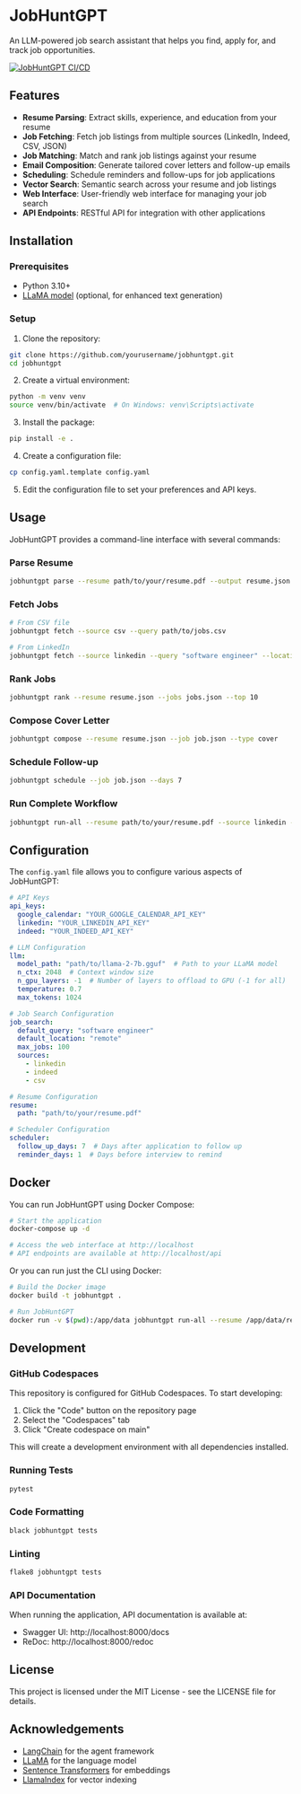 # JobHuntGPT

An LLM-powered job search assistant that helps you find, apply for, and track job opportunities.

[![JobHuntGPT CI/CD](https://github.com/dave05/JobHuntLLM/actions/workflows/ci-cd.yml/badge.svg)](https://github.com/dave05/JobHuntLLM/actions/workflows/ci-cd.yml)

## Features

- **Resume Parsing**: Extract skills, experience, and education from your resume
- **Job Fetching**: Fetch job listings from multiple sources (LinkedIn, Indeed, CSV, JSON)
- **Job Matching**: Match and rank job listings against your resume
- **Email Composition**: Generate tailored cover letters and follow-up emails
- **Scheduling**: Schedule reminders and follow-ups for job applications
- **Vector Search**: Semantic search across your resume and job listings
- **Web Interface**: User-friendly web interface for managing your job search
- **API Endpoints**: RESTful API for integration with other applications

## Installation

### Prerequisites

- Python 3.10+
- [LLaMA model](https://github.com/ggerganov/llama.cpp) (optional, for enhanced text generation)

### Setup

1. Clone the repository:

```bash
git clone https://github.com/yourusername/jobhuntgpt.git
cd jobhuntgpt
```

2. Create a virtual environment:

```bash
python -m venv venv
source venv/bin/activate  # On Windows: venv\Scripts\activate
```

3. Install the package:

```bash
pip install -e .
```

4. Create a configuration file:

```bash
cp config.yaml.template config.yaml
```

5. Edit the configuration file to set your preferences and API keys.

## Usage

JobHuntGPT provides a command-line interface with several commands:

### Parse Resume

```bash
jobhuntgpt parse --resume path/to/your/resume.pdf --output resume.json
```

### Fetch Jobs

```bash
# From CSV file
jobhuntgpt fetch --source csv --query path/to/jobs.csv

# From LinkedIn
jobhuntgpt fetch --source linkedin --query "software engineer" --location "remote" --limit 20
```

### Rank Jobs

```bash
jobhuntgpt rank --resume resume.json --jobs jobs.json --top 10
```

### Compose Cover Letter

```bash
jobhuntgpt compose --resume resume.json --job job.json --type cover
```

### Schedule Follow-up

```bash
jobhuntgpt schedule --job job.json --days 7
```

### Run Complete Workflow

```bash
jobhuntgpt run-all --resume path/to/your/resume.pdf --source linkedin --query "software engineer" --location "remote" --top 5
```

## Configuration

The `config.yaml` file allows you to configure various aspects of JobHuntGPT:

```yaml
# API Keys
api_keys:
  google_calendar: "YOUR_GOOGLE_CALENDAR_API_KEY"
  linkedin: "YOUR_LINKEDIN_API_KEY"
  indeed: "YOUR_INDEED_API_KEY"

# LLM Configuration
llm:
  model_path: "path/to/llama-2-7b.gguf"  # Path to your LLaMA model
  n_ctx: 2048  # Context window size
  n_gpu_layers: -1  # Number of layers to offload to GPU (-1 for all)
  temperature: 0.7
  max_tokens: 1024

# Job Search Configuration
job_search:
  default_query: "software engineer"
  default_location: "remote"
  max_jobs: 100
  sources:
    - linkedin
    - indeed
    - csv

# Resume Configuration
resume:
  path: "path/to/your/resume.pdf"

# Scheduler Configuration
scheduler:
  follow_up_days: 7  # Days after application to follow up
  reminder_days: 1  # Days before interview to remind
```

## Docker

You can run JobHuntGPT using Docker Compose:

```bash
# Start the application
docker-compose up -d

# Access the web interface at http://localhost
# API endpoints are available at http://localhost/api
```

Or you can run just the CLI using Docker:

```bash
# Build the Docker image
docker build -t jobhuntgpt .

# Run JobHuntGPT
docker run -v $(pwd):/app/data jobhuntgpt run-all --resume /app/data/resume.pdf --source csv --query /app/data/jobs.csv
```

## Development

### GitHub Codespaces

This repository is configured for GitHub Codespaces. To start developing:

1. Click the "Code" button on the repository page
2. Select the "Codespaces" tab
3. Click "Create codespace on main"

This will create a development environment with all dependencies installed.

### Running Tests

```bash
pytest
```

### Code Formatting

```bash
black jobhuntgpt tests
```

### Linting

```bash
flake8 jobhuntgpt tests
```

### API Documentation

When running the application, API documentation is available at:

- Swagger UI: http://localhost:8000/docs
- ReDoc: http://localhost:8000/redoc

## License

This project is licensed under the MIT License - see the LICENSE file for details.

## Acknowledgements

- [LangChain](https://github.com/hwchase17/langchain) for the agent framework
- [LLaMA](https://github.com/facebookresearch/llama) for the language model
- [Sentence Transformers](https://github.com/UKPLab/sentence-transformers) for embeddings
- [LlamaIndex](https://github.com/jerryjliu/llama_index) for vector indexing
